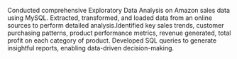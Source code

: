 Conducted comprehensive Exploratory Data Analysis on Amazon sales data using MySQL. Extracted, transformed, and loaded data from an online sources to perform detailed analysis.Identified key sales trends, customer purchasing patterns, product performance metrics, revenue generated, total profit on each category of product. Developed SQL queries to generate insightful reports, enabling data-driven decision-making. 
